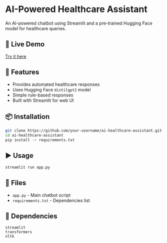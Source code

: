 # AI-Powered Healthcare Assistant

An AI-powered chatbot using Streamlit and a pre-trained Hugging Face model for healthcare queries.

## 🚀 Live Demo
[Try it here](https://ai-powered-health-assistant-4okpixfcqvnazwah3ak3sk.streamlit.app/)

## 🔹 Features
- Provides automated healthcare responses
- Uses Hugging Face `distilgpt2` model
- Simple rule-based responses
- Built with Streamlit for web UI

## 📦 Installation
```bash
git clone https://github.com/your-username/ai-healthcare-assistant.git
cd ai-healthcare-assistant
pip install -r requirements.txt
```

## ▶ Usage
```bash
streamlit run app.py
```

## 📂 Files
- `app.py` - Main chatbot script
- `requirements.txt` - Dependencies list

## 📜 Dependencies
```
streamlit
transformers
nltk
```



